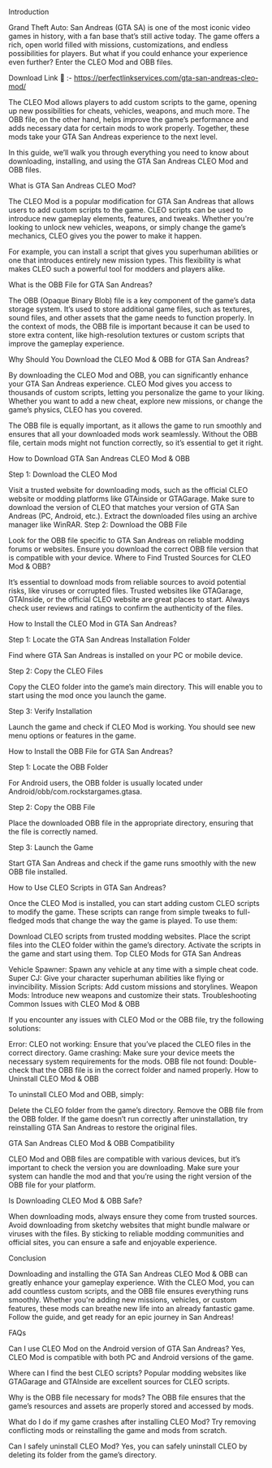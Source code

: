 Introduction

Grand Theft Auto: San Andreas (GTA SA) is one of the most iconic video games in history, with a fan base that’s still active today. The game offers a rich, open world filled with missions, customizations, and endless possibilities for players. But what if you could enhance your experience even further? Enter the CLEO Mod and OBB files.

Download Link 🔗 :- https://perfectlinkservices.com/gta-san-andreas-cleo-mod/

The CLEO Mod allows players to add custom scripts to the game, opening up new possibilities for cheats, vehicles, weapons, and much more. The OBB file, on the other hand, helps improve the game’s performance and adds necessary data for certain mods to work properly. Together, these mods take your GTA San Andreas experience to the next level.

In this guide, we’ll walk you through everything you need to know about downloading, installing, and using the GTA San Andreas CLEO Mod and OBB files.

What is GTA San Andreas CLEO Mod?

The CLEO Mod is a popular modification for GTA San Andreas that allows users to add custom scripts to the game. CLEO scripts can be used to introduce new gameplay elements, features, and tweaks. Whether you're looking to unlock new vehicles, weapons, or simply change the game’s mechanics, CLEO gives you the power to make it happen.

For example, you can install a script that gives you superhuman abilities or one that introduces entirely new mission types. This flexibility is what makes CLEO such a powerful tool for modders and players alike.

What is the OBB File for GTA San Andreas?

The OBB (Opaque Binary Blob) file is a key component of the game’s data storage system. It’s used to store additional game files, such as textures, sound files, and other assets that the game needs to function properly. In the context of mods, the OBB file is important because it can be used to store extra content, like high-resolution textures or custom scripts that improve the gameplay experience.

Why Should You Download the CLEO Mod & OBB for GTA San Andreas?

By downloading the CLEO Mod and OBB, you can significantly enhance your GTA San Andreas experience. CLEO Mod gives you access to thousands of custom scripts, letting you personalize the game to your liking. Whether you want to add a new cheat, explore new missions, or change the game’s physics, CLEO has you covered.

The OBB file is equally important, as it allows the game to run smoothly and ensures that all your downloaded mods work seamlessly. Without the OBB file, certain mods might not function correctly, so it’s essential to get it right.

How to Download GTA San Andreas CLEO Mod & OBB

Step 1: Download the CLEO Mod

Visit a trusted website for downloading mods, such as the official CLEO website or modding platforms like GTAinside or GTAGarage. Make sure to download the version of CLEO that matches your version of GTA San Andreas (PC, Android, etc.). Extract the downloaded files using an archive manager like WinRAR. Step 2: Download the OBB File

Look for the OBB file specific to GTA San Andreas on reliable modding forums or websites. Ensure you download the correct OBB file version that is compatible with your device. Where to Find Trusted Sources for CLEO Mod & OBB?

It’s essential to download mods from reliable sources to avoid potential risks, like viruses or corrupted files. Trusted websites like GTAGarage, GTAInside, or the official CLEO website are great places to start. Always check user reviews and ratings to confirm the authenticity of the files.

How to Install the CLEO Mod in GTA San Andreas?

Step 1: Locate the GTA San Andreas Installation Folder

Find where GTA San Andreas is installed on your PC or mobile device.

Step 2: Copy the CLEO Files

Copy the CLEO folder into the game’s main directory. This will enable you to start using the mod once you launch the game.

Step 3: Verify Installation

Launch the game and check if CLEO Mod is working. You should see new menu options or features in the game.

How to Install the OBB File for GTA San Andreas?

Step 1: Locate the OBB Folder

For Android users, the OBB folder is usually located under Android/obb/com.rockstargames.gtasa.

Step 2: Copy the OBB File

Place the downloaded OBB file in the appropriate directory, ensuring that the file is correctly named.

Step 3: Launch the Game

Start GTA San Andreas and check if the game runs smoothly with the new OBB file installed.

How to Use CLEO Scripts in GTA San Andreas?

Once the CLEO Mod is installed, you can start adding custom CLEO scripts to modify the game. These scripts can range from simple tweaks to full-fledged mods that change the way the game is played. To use them:

Download CLEO scripts from trusted modding websites. Place the script files into the CLEO folder within the game’s directory. Activate the scripts in the game and start using them. Top CLEO Mods for GTA San Andreas

Vehicle Spawner: Spawn any vehicle at any time with a simple cheat code. Super CJ: Give your character superhuman abilities like flying or invincibility. Mission Scripts: Add custom missions and storylines. Weapon Mods: Introduce new weapons and customize their stats. Troubleshooting Common Issues with CLEO Mod & OBB

If you encounter any issues with CLEO Mod or the OBB file, try the following solutions:

Error: CLEO not working: Ensure that you’ve placed the CLEO files in the correct directory. Game crashing: Make sure your device meets the necessary system requirements for the mods. OBB file not found: Double-check that the OBB file is in the correct folder and named properly. How to Uninstall CLEO Mod & OBB

To uninstall CLEO Mod and OBB, simply:

Delete the CLEO folder from the game’s directory. Remove the OBB file from the OBB folder. If the game doesn’t run correctly after uninstallation, try reinstalling GTA San Andreas to restore the original files.

GTA San Andreas CLEO Mod & OBB Compatibility

CLEO Mod and OBB files are compatible with various devices, but it’s important to check the version you are downloading. Make sure your system can handle the mod and that you’re using the right version of the OBB file for your platform.

Is Downloading CLEO Mod & OBB Safe?

When downloading mods, always ensure they come from trusted sources. Avoid downloading from sketchy websites that might bundle malware or viruses with the files. By sticking to reliable modding communities and official sites, you can ensure a safe and enjoyable experience.

Conclusion

Downloading and installing the GTA San Andreas CLEO Mod & OBB can greatly enhance your gameplay experience. With the CLEO Mod, you can add countless custom scripts, and the OBB file ensures everything runs smoothly. Whether you're adding new missions, vehicles, or custom features, these mods can breathe new life into an already fantastic game. Follow the guide, and get ready for an epic journey in San Andreas!

FAQs

Can I use CLEO Mod on the Android version of GTA San Andreas? Yes, CLEO Mod is compatible with both PC and Android versions of the game.

Where can I find the best CLEO scripts? Popular modding websites like GTAGarage and GTAInside are excellent sources for CLEO scripts.

Why is the OBB file necessary for mods? The OBB file ensures that the game’s resources and assets are properly stored and accessed by mods.

What do I do if my game crashes after installing CLEO Mod? Try removing conflicting mods or reinstalling the game and mods from scratch.

Can I safely uninstall CLEO Mod? Yes, you can safely uninstall CLEO by deleting its folder from the game’s directory.
